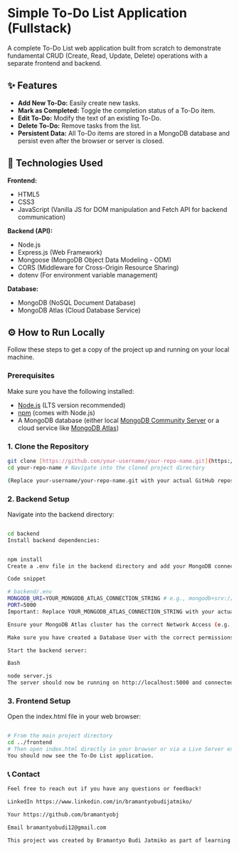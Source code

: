 # Simple To-Do List Application (Fullstack)

A complete To-Do List web application built from scratch to demonstrate fundamental CRUD (Create, Read, Update, Delete) operations with a separate frontend and backend.

## ✨ Features

* **Add New To-Do:** Easily create new tasks.
* **Mark as Completed:** Toggle the completion status of a To-Do item.
* **Edit To-Do:** Modify the text of an existing To-Do.
* **Delete To-Do:** Remove tasks from the list.
* **Persistent Data:** All To-Do items are stored in a MongoDB database and persist even after the browser or server is closed.

## 🚀 Technologies Used

**Frontend:**
* HTML5
* CSS3
* JavaScript (Vanilla JS for DOM manipulation and Fetch API for backend communication)

**Backend (API):**
* Node.js
* Express.js (Web Framework)
* Mongoose (MongoDB Object Data Modeling - ODM)
* CORS (Middleware for Cross-Origin Resource Sharing)
* dotenv (For environment variable management)

**Database:**
* MongoDB (NoSQL Document Database)
* MongoDB Atlas (Cloud Database Service)

## ⚙️ How to Run Locally

Follow these steps to get a copy of the project up and running on your local machine.

### Prerequisites

Make sure you have the following installed:
* [Node.js](https://nodejs.org/en/download/) (LTS version recommended)
* [npm](https://www.npmjs.com/get-npm) (comes with Node.js)
* A MongoDB database (either local [MongoDB Community Server](https://www.mongodb.com/try/download/community) or a cloud service like [MongoDB Atlas](https://www.mongodb.com/cloud/atlas))

### 1. Clone the Repository

```bash
git clone [https://github.com/your-username/your-repo-name.git](https://github.com/your-username/your-repo-name.git)
cd your-repo-name # Navigate into the cloned project directory

(Replace your-username/your-repo-name.git with your actual GitHub repository URL.)
```
### 2. Backend Setup

Navigate into the backend directory:

```Bash

cd backend
Install backend dependencies:
```
```Bash

npm install
Create a .env file in the backend directory and add your MongoDB connection string and port:

Code snippet

# backend/.env
MONGODB_URI=YOUR_MONGODB_ATLAS_CONNECTION_STRING # e.g., mongodb+srv://<username>:<password>@cluster0.abcde.mongodb.net/todo_db?retryWrites=true&w=majority&appName=bramantyobj
PORT=5000
Important: Replace YOUR_MONGODB_ATLAS_CONNECTION_STRING with your actual connection string obtained from MongoDB Atlas. Make sure to update the username, password, and ensure the database name is todo_db.

Ensure your MongoDB Atlas cluster has the correct Network Access (e.g., allow access from your current IP address or 0.0.0.0/0 for testing).

Make sure you have created a Database User with the correct permissions.

Start the backend server:

Bash

node server.js
The server should now be running on http://localhost:5000 and connected to MongoDB.
```
### 3. Frontend Setup
Open the index.html file in your web browser:

```Bash

# From the main project directory
cd ../frontend
# Then open index.html directly in your browser or via a Live Server extension (if using VS Code)
You should now see the To-Do List application.
```
### 📞 Contact
```Bash
Feel free to reach out if you have any questions or feedback!

LinkedIn https://www.linkedin.com/in/bramantyobudijatmiko/

Your https://github.com/bramantyobj

Email bramantyobudi12@gmail.com

This project was created by Bramantyo Budi Jatmiko as part of learning fullstack web development.


